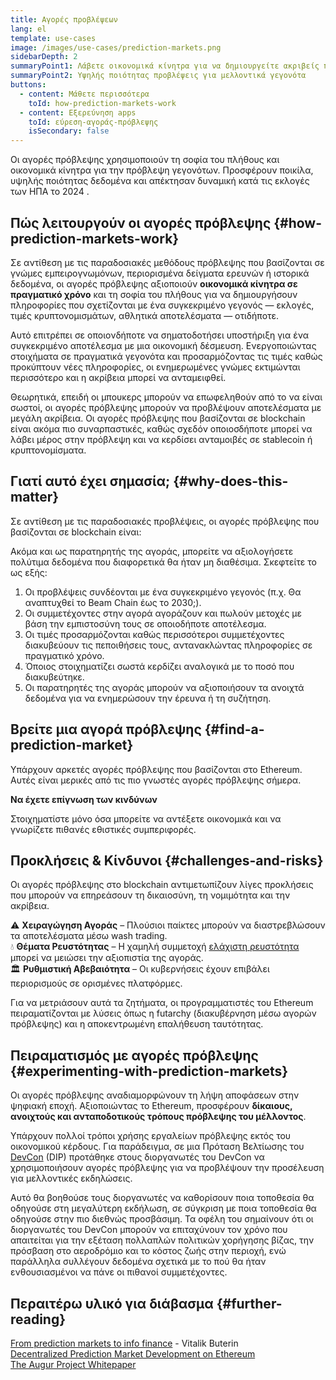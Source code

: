 ```yaml
---
title: Αγορές προβλέψεων
lang: el
template: use-cases
image: /images/use-cases/prediction-markets.png
sidebarDepth: 2
summaryPoint1: Λάβετε οικονομικά κίνητρα για να δημιουργείτε ακριβείς προβλέψεις 
summaryPoint2: Υψηλής ποιότητας προβλέψεις για μελλοντικά γεγονότα
buttons:
  - content: Μάθετε περισσότερα
    toId: how-prediction-markets-work
  - content: Εξερεύνηση apps
    toId: εύρεση-αγοράς-πρόβλεψης
    isSecondary: false
---
```


Οι αγορές πρόβλεψης χρησιμοποιούν τη σοφία του πλήθους και οικονομικά κίνητρα για την πρόβλεψη γεγονότων. Προσφέρουν ποικίλα, υψηλής ποιότητας δεδομένα και απέκτησαν δυναμική κατά τις εκλογές των ΗΠΑ το 2024 .

## Πώς λειτουργούν οι αγορές πρόβλεψης {#how-prediction-markets-work}

Σε αντίθεση με τις παραδοσιακές μεθόδους πρόβλεψης που βασίζονται σε γνώμες εμπειρογνωμόνων, περιορισμένα δείγματα ερευνών ή ιστορικά δεδομένα, οι αγορές πρόβλεψης αξιοποιούν **οικονομικά κίνητρα σε πραγματικό χρόνο** και τη σοφία του πλήθους για να δημιουργήσουν πληροφορίες που σχετίζονται με ένα συγκεκριμένο γεγονός — εκλογές, τιμές κρυπτονομισμάτων, αθλητικά αποτελέσματα — οτιδήποτε.

Αυτό επιτρέπει σε οποιονδήποτε να σηματοδοτήσει υποστήριξη για ένα συγκεκριμένο αποτέλεσμα με μια οικονομική δέσμευση.
Ενεργοποιώντας στοιχήματα σε πραγματικά γεγονότα και προσαρμόζοντας τις τιμές καθώς προκύπτουν νέες πληροφορίες, οι ενημερωμένες γνώμες εκτιμώνται περισσότερο και η ακρίβεια μπορεί να ανταμειφθεί.

Θεωρητικά, επειδή οι μπουκερς μπορούν να επωφεληθούν από το να είναι σωστοί, οι αγορές πρόβλεψης μπορούν να προβλέψουν αποτελέσματα με μεγάλη ακρίβεια. Οι αγορές πρόβλεψης που βασίζονται σε blockchain είναι ακόμα πιο συναρπαστικές, καθώς σχεδόν οποιοσδήποτε μπορεί να λάβει μέρος στην πρόβλεψη και να κερδίσει ανταμοιβές σε stablecoin ή κρυπτονομίσματα.

## Γιατί αυτό έχει σημασία; {#why-does-this-matter}

Σε αντίθεση με τις παραδοσιακές προβλέψεις, οι αγορές πρόβλεψης που βασίζονται σε blockchain είναι:

<CardGrid className="grid grid-cols-[repeat(auto-fill,_minmax(min(100%,_280px),_1fr))] gap-8">
  <Card title="Incentivized" emoji=":money_with_wings:" description="Participants stake real funds, which infers high-quality predictions."/>
  <Card title="Decentralization" emoji="🌎" description="Using blockchain and smart contracts ensures transparent and automated payouts." />
  <Card title="Market driven odds" emoji="🤝" description="Prices are set by traders buying and selling outcome shares, rather than preset by a centralized bookmaker." />
</CardGrid>

Ακόμα και ως παρατηρητής της αγοράς, μπορείτε να αξιολογήσετε πολύτιμα δεδομένα που διαφορετικά θα ήταν μη διαθέσιμα. Σκεφτείτε το ως εξής:

1. Οι προβλέψεις συνδέονται με ένα συγκεκριμένο γεγονός (π.χ. Θα αναπτυχθεί το Beam Chain έως το 2030;).
2. Οι συμμετέχοντες στην αγορά αγοράζουν και πωλούν μετοχές με βάση την εμπιστοσύνη τους σε οποιοδήποτε αποτέλεσμα.
3. Οι τιμές προσαρμόζονται καθώς περισσότεροι συμμετέχοντες διακυβεύουν τις πεποιθήσεις τους, αντανακλώντας πληροφορίες σε πραγματικό χρόνο.
4. Όποιος στοιχηματίζει σωστά κερδίζει αναλογικά με το ποσό που διακυβεύτηκε.
5. Οι παρατηρητές της αγοράς μπορούν να αξιοποιήσουν τα ανοιχτά δεδομένα για να ενημερώσουν την έρευνα ή τη συζήτηση.

## Βρείτε μια αγορά πρόβλεψης {#find-a-prediction-market}

Υπάρχουν αρκετές αγορές πρόβλεψης που βασίζονται στο Ethereum. Αυτές είναι μερικές από τις πιο γνωστές αγορές πρόβλεψης σήμερα.

<PredictionMarketLists />

<InfoBanner isWarning emoji="💡">
  <p className="mt-0"><strong>Να έχετε επίγνωση των κινδύνων</strong></p>
  <p className="mt-2">Στοιχηματίστε μόνο όσα μπορείτε να αντέξετε οικονομικά και να γνωρίζετε πιθανές εθιστικές συμπεριφορές.</p>
</InfoBanner>

## Προκλήσεις & Κίνδυνοι {#challenges-and-risks}

Οι αγορές πρόβλεψης στο blockchain αντιμετωπίζουν λίγες προκλήσεις που μπορούν να επηρεάσουν τη δικαιοσύνη, τη νομιμότητα και την ακρίβεια.

⚠️ **Χειραγώγηση Αγοράς** – Πλούσιοι παίκτες μπορούν να διαστρεβλώσουν τα αποτελέσματα μέσω wash trading.\
💧 **Θέματα Ρευστότητας** – Η χαμηλή συμμετοχή [ελάχιστη ρευστότητα](https://www.investopedia.com/terms/t/thinmarket.asp) μπορεί να μειώσει την αξιοπιστία της αγοράς.\
🏛 **Ρυθμιστική Αβεβαιότητα** – Οι κυβερνήσεις έχουν επιβάλει περιορισμούς σε ορισμένες πλατφόρμες.

Για να μετριάσουν αυτά τα ζητήματα, οι προγραμματιστές του Ethereum πειραματίζονται με λύσεις όπως η futarchy (διακυβέρνηση μέσω αγορών πρόβλεψης) και η αποκεντρωμένη επαλήθευση ταυτότητας.

## Πειραματισμός με αγορές πρόβλεψης {#experimenting-with-prediction-markets}

Οι αγορές πρόβλεψης αναδιαμορφώνουν τη λήψη αποφάσεων στην ψηφιακή εποχή. Αξιοποιώντας το Ethereum, προσφέρουν **δίκαιους, ανοιχτούς και ανταποδοτικούς τρόπους πρόβλεψης του μέλλοντος**.

Υπάρχουν πολλοί τρόποι χρήσης εργαλείων πρόβλεψης εκτός του οικονομικού κέρδους. Για παράδειγμα, σε μια Πρόταση Βελτίωσης του [DevCon](https://forum.devcon.org/t/futarchy-decision-markets-for-deciding-next-devcon/5305) (DIP) προτάθηκε στους διοργανωτές του DevCon να χρησιμοποιήσουν αγορές πρόβλεψης για να προβλέψουν την προσέλευση για μελλοντικές εκδηλώσεις.

Αυτό θα βοηθούσε τους διοργανωτές να καθορίσουν ποια τοποθεσία θα οδηγούσε στη μεγαλύτερη εκδήλωση, σε σύγκριση με ποια τοποθεσία θα οδηγούσε στην πιο διεθνώς προσβάσιμη. Τα οφέλη του σημαίνουν ότι οι διοργανωτές του DevCon μπορούν να επιταχύνουν τον χρόνο που απαιτείται για την εξέταση πολλαπλών πολιτικών χορήγησης βίζας, την πρόσβαση στο αεροδρόμιο και το κόστος ζωής στην περιοχή, ενώ παράλληλα συλλέγουν δεδομένα σχετικά με το πού θα ήταν ενθουσιασμένοι να πάνε οι πιθανοί συμμετέχοντες.

## Περαιτέρω υλικό για διάβασμα {#further-reading}

[From prediction markets to info finance](https://vitalik.eth.limo/general/2024/11/09/infofinance.html) - Vitalik Buterin\
[Decentralized Prediction Market Development on Ethereum](https://blockchain.oodles.io/dev-blog/decentralized-prediction-market-development-ethereum/)\
[The Augur Project Whitepaper](https://github.com/AugurProject/whitepaper)